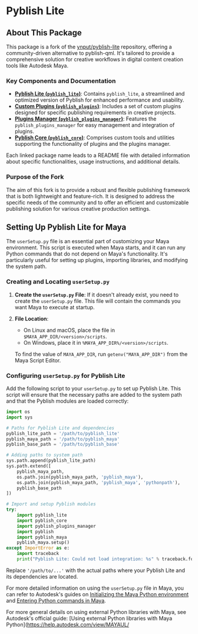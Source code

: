 # Pyblish Lite

## About This Package

This package is a fork of the [ynput/pyblish-lite](https://github.com/ynput/pyblish-lite) repository, offering a community-driven alternative to pyblish-qml. It's tailored to provide a comprehensive solution for creative workflows in digital content creation tools like Autodesk Maya.

### Key Components and Documentation

- [**Pyblish Lite (`pyblish_lite`)**](./pyblish_lite/package_data/readme.md): Contains `pyblish_lite`, a streamlined and optimized version of Pyblish for enhanced performance and usability.
- [**Custom Plugins (`pyblish_plugins`)**](./pyblish_plugins/package_data/readme.md): Includes a set of custom plugins designed for specific publishing requirements in creative projects.
- [**Plugins Manager (`pyblish_plugins_manager`)**](./pyblish_plugins_manager/package_data/readme.md): Features the `pyblish_plugins_manager` for easy management and integration of plugins.
- [**Pyblish Core (`pyblish_core`)**](./pyblish_core/package_data/readme.md): Comprises custom tools and utilities supporting the functionality of plugins and the plugins manager.

Each linked package name leads to a README file with detailed information about specific functionalities, usage instructions, and additional details.

### Purpose of the Fork

The aim of this fork is to provide a robust and flexible publishing framework that is both lightweight and feature-rich. It is designed to address the specific needs of the community and to offer an efficient and customizable publishing solution for various creative production settings.

## Setting Up Pyblish Lite for Maya

The `userSetup.py` file is an essential part of customizing your Maya environment. This script is executed when Maya starts, and it can run any Python commands that do not depend on Maya's functionality. It's particularly useful for setting up plugins, importing libraries, and modifying the system path.

### Creating and Locating `userSetup.py`

1. **Create the `userSetup.py` File**: If it doesn't already exist, you need to create the `userSetup.py` file. This file will contain the commands you want Maya to execute at startup.

2. **File Location**:
   - On Linux and macOS, place the file in `$MAYA_APP_DIR/<version>/scripts`.
   - On Windows, place it in `%MAYA_APP_DIR%/<version>/scripts`.
   
   To find the value of `MAYA_APP_DIR`, run `getenv("MAYA_APP_DIR")` from the Maya Script Editor.

### Configuring `userSetup.py` for Pyblish Lite

Add the following script to your `userSetup.py` to set up Pyblish Lite. This script will ensure that the necessary paths are added to the system path and that the Pyblish modules are loaded correctly:

```python
import os
import sys

# Paths for Pyblish Lite and dependencies
pyblish_lite_path = '/path/to/pyblish_lite'
pyblish_maya_path = '/path/to/pyblish_maya'
pyblish_base_path = '/path/to/pyblish_base'

# Adding paths to system path
sys.path.append(pyblish_lite_path)
sys.path.extend([
    pyblish_maya_path,
    os.path.join(pyblish_maya_path, 'pyblish_maya'),
    os.path.join(pyblish_maya_path, 'pyblish_maya', 'pythonpath'),
    pyblish_base_path
])

# Import and setup Pyblish modules
try:
    import pyblish_lite
    import pyblish_core
    import pyblish_plugins_manager
    import pyblish
    import pyblish_maya
    pyblish_maya.setup()
except ImportError as e:
    import traceback
    print("Pyblish Lite: Could not load integration: %s" % traceback.format_exc())
```

Replace `'/path/to/...'` with the actual paths where your Pyblish Lite and its dependencies are located.

For more detailed information on using the `userSetup.py` file in Maya, you can refer to Autodesk's guides on [Initializing the Maya Python environment](https://help.autodesk.com/cloudhelp/2022/ENU/Maya-Scripting/files/GUID-640C1383-3FB8-410F-AE18-987A812B5914.htm) and [Entering Python commands in Maya](https://download.autodesk.com/us/maya/Maya_2014_GettingStarted/files/Using_Python_in_Maya_Entering_Python_commands.htm).

For more general details on using external Python libraries with Maya, see Autodesk's official guide: [Using external Python libraries with Maya Python](https://help.autodesk.com/view/MAYAUL/
